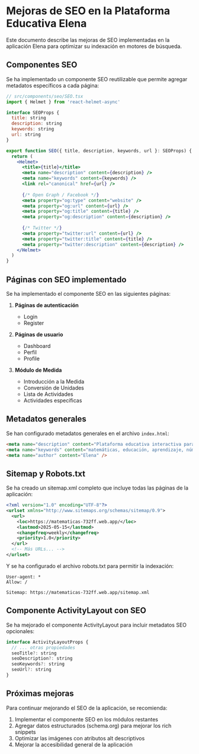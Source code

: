 # Mejoras de SEO en la Plataforma Educativa Elena

Este documento describe las mejoras de SEO implementadas en la aplicación Elena para optimizar su indexación en motores de búsqueda.

## Componentes SEO

Se ha implementado un componente SEO reutilizable que permite agregar metadatos específicos a cada página:

```jsx
// src/components/seo/SEO.tsx
import { Helmet } from 'react-helmet-async'

interface SEOProps {
  title: string
  description: string
  keywords: string
  url: string
}

export function SEO({ title, description, keywords, url }: SEOProps) {
  return (
    <Helmet>
      <title>{title}</title>
      <meta name="description" content={description} />
      <meta name="keywords" content={keywords} />
      <link rel="canonical" href={url} />
      
      {/* Open Graph / Facebook */}
      <meta property="og:type" content="website" />
      <meta property="og:url" content={url} />
      <meta property="og:title" content={title} />
      <meta property="og:description" content={description} />
      
      {/* Twitter */}
      <meta property="twitter:url" content={url} />
      <meta property="twitter:title" content={title} />
      <meta property="twitter:description" content={description} />
    </Helmet>
  )
}
```

## Páginas con SEO implementado

Se ha implementado el componente SEO en las siguientes páginas:

1. **Páginas de autenticación**
   - Login
   - Register

2. **Páginas de usuario**
   - Dashboard
   - Perfil
   - Profile

3. **Módulo de Medida**
   - Introducción a la Medida
   - Conversión de Unidades
   - Lista de Actividades
   - Actividades específicas

## Metadatos generales

Se han configurado metadatos generales en el archivo `index.html`:

```html
<meta name="description" content="Plataforma educativa interactiva para el aprendizaje de matemáticas. Aprende números naturales, geometría, proporcionalidad y más de forma divertida." />
<meta name="keywords" content="matemáticas, educación, aprendizaje, números naturales, geometría, proporcionalidad, medidas" />
<meta name="author" content="Elena" />
```

## Sitemap y Robots.txt

Se ha creado un sitemap.xml completo que incluye todas las páginas de la aplicación:

```xml
<?xml version="1.0" encoding="UTF-8"?>
<urlset xmlns="http://www.sitemaps.org/schemas/sitemap/0.9">
  <url>
    <loc>https://matematicas-732ff.web.app/</loc>
    <lastmod>2025-05-15</lastmod>
    <changefreq>weekly</changefreq>
    <priority>1.0</priority>
  </url>
  <!-- Más URLs... -->
</urlset>
```

Y se ha configurado el archivo robots.txt para permitir la indexación:

```
User-agent: *
Allow: /

Sitemap: https://matematicas-732ff.web.app/sitemap.xml
```

## Componente ActivityLayout con SEO

Se ha mejorado el componente ActivityLayout para incluir metadatos SEO opcionales:

```jsx
interface ActivityLayoutProps {
  // ... otras propiedades
  seoTitle?: string
  seoDescription?: string
  seoKeywords?: string
  seoUrl?: string
}
```

## Próximas mejoras

Para continuar mejorando el SEO de la aplicación, se recomienda:

1. Implementar el componente SEO en los módulos restantes
2. Agregar datos estructurados (schema.org) para mejorar los rich snippets
3. Optimizar las imágenes con atributos alt descriptivos
4. Mejorar la accesibilidad general de la aplicación
